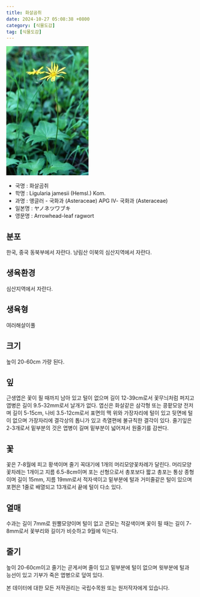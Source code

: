 ```yaml
---
title: 화살곰취
date: 2024-10-27 05:08:38 +0800
category: [식물도감]
tag: [식물도감]
---
```




![화살곰취](/assets/img/fileUpload/plants/basic/Compositae/Ligularia/9922/1_th2.JPG)
- 국명 : 화살곰취
- 학명 : Ligularia jamesii (Hemsl.) Kom.
- 과명 : 앵글러 - 국화과 (Asteraceae) APG Ⅳ- 국화과 (Asteraceae)
- 일본명 : ヤノネツワブキ
- 영문명 : Arrowhead-leaf ragwort


## 분포
한국, 중국 동북부에서 자란다. 
낭림산 이북의 심산지역에서 자란다.
## 생육환경
심산지역에서 자란다.
## 생육형
여러해살이풀 
## 크기
높이 20-60cm 가량 된다.
## 잎
근생엽은 꽃이 필 때까지 남아 있고 털이 없으며 길이 12-39cm로서 꽃무늬처럼 퍼지고 엽병은 길이 9.5-32mm로서 날개가 없다. 엽신은 화살같은 삼각형 또는 콩팥모양 전저며 길이 5-15cm, 나비 3.5-12cm로서 표면의 맥 위와 가장자리에 털이 있고 뒷면에 털이 없으며 가장자리에 결각상의 톱니가 있고 측열편에 불규칙한 결각이 있다. 줄기잎은 2-3개로서 밑부분의 것은 엽병이 길며 밑부분이 넓어져서 원줄기를 감싼다.
## 꽃
꽃은 7-8월에 피고 황색이며 줄기 꼭대기에 1개의 머리모양꽃차례가 달린다. 머리모양꽃차례는 1개이고 지름 6.5-8cm이며 포는 선형으로서 총포보다 짧고 총포는 통상 종형이며 길이 15mm, 지름 19mm로서 적자색이고 밑부분에 털과 거미줄같은 털이 있으며 포편은 1줄로 배열되고 13개로서 끝에 털이 다소 있다.
## 열매
수과는 길이 7mm로 원뿔모양이며 털이 없고 관모는 적갈색이며 꽃이 필 때는 길이 7-8mm로서 꽃부리와 길이가 비슷하고 9월에 익는다.
## 줄기
높이 20-60cm이고 줄기는 곧게서며 줄이 있고 밑부분에 털이 없으며 윗부분에 털과 능선이 있고 기부가 죽은 엽병으로 덮여 있다.






본 데이터에 대한 모든 저작권리는 국립수목원 또는 원저작자에게 있습니다.
